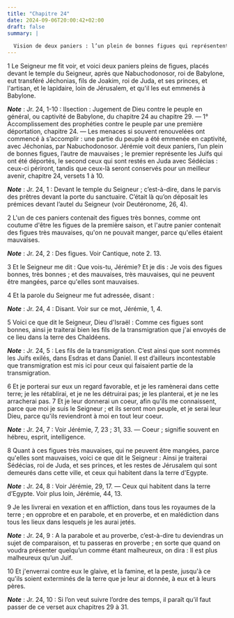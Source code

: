 ```yaml
---
title: "Chapitre 24"
date: 2024-09-06T20:00:42+02:00
draft: false
summary: |
  
  Vision de deux paniers : l’un plein de bonnes figues qui représentent les Juifs emmenés captifs à Babylone ; l’autre plein de mauvaises figues qui représentent les Juifs restés en Judée ou retirés en Egypte.
---
```



1 Le Seigneur me fit voir, et voici deux paniers pleins de figues, placés devant le temple du Seigneur, après que Nabuchodonosor, roi de Babylone, eut transféré Jéchonias, fils de Joakim, roi de Juda, et ses princes, et l'artisan, et le lapidaire, loin de Jérusalem, et qu'il les eut emmenés à Babylone.

***Note*** :  Jr. 24, 1-10 : IIsection : Jugement de Dieu contre le peuple en général, ou captivité de Babylone, du chapitre 24 au chapitre 29. ― 1° Accomplissement des prophéties contre le peuple par une première déportation, chapitre 24. ― Les menaces si souvent renouvelées ont commencé à s’accomplir : une partie du peuple a été emmenée en captivité, avec Jéchonias, par Nabuchodonosor. Jérémie voit deux paniers, l’un plein de bonnes figues, l’autre de mauvaises ; le premier représente les Juifs qui ont été déportés, le second ceux qui sont restés en Juda avec Sédécias : ceux-ci périront, tandis que ceux-là seront conservés pour un meilleur avenir, chapitre 24, versets 1 à 10.

***Note*** :  Jr. 24, 1 : Devant le temple du Seigneur ; c’est-à-dire, dans le parvis des prêtres devant la porte du sanctuaire. C’était là qu’on déposait les prémices devant l’autel du Seigneur (voir Deutéronome, 26, 4).

2 L'un de ces paniers contenait des figues très bonnes, comme ont coutume d'être les figues de la première saison, et l'autre panier contenait des figues très mauvaises, qu'on ne pouvait manger, parce qu'elles étaient mauvaises.

***Note*** :  Jr. 24, 2 : Des figues. Voir Cantique, note 2. 13.


3 Et le Seigneur me dit : Que vois-tu, Jérémie? Et je dis : Je vois des figues bonnes, très bonnes ; et des mauvaises, très mauvaises, qui ne peuvent être mangées, parce qu'elles sont mauvaises.


4 Et la parole du Seigneur me fut adressée, disant :

***Note*** :  Jr. 24, 4 : Disant. Voir sur ce mot, Jérémie, 1, 4.


5 Voici ce que dit le Seigneur, Dieu d'Israël : Comme ces figues sont bonnes, ainsi je traiterai bien les fils de la transmigration que j'ai envoyés de ce lieu dans la terre des Chaldéens.

***Note*** :  Jr. 24, 5 : Les fils de la transmigration. C’est ainsi que sont nommés les Juifs exilés, dans Esdras et dans Daniel. Il est d’ailleurs incontestable que transmigration est mis ici pour ceux qui faisaient partie de la transmigration.

6 Et je porterai sur eux un regard favorable, et je les ramènerai dans cette terre; je les rétablirai, et je ne les détruirai pas; je les planterai, et je ne les arracherai pas. 7 Et je leur donnerai un coeur, afin qu'ils me connaissent, parce que moi je suis le Seigneur ; et ils seront mon peuple, et je serai leur Dieu, parce qu'ils reviendront à moi en tout leur coeur.

***Note*** :  Jr. 24, 7 : Voir Jérémie, 7, 23 ; 31, 33. ― Coeur ; signifie souvent en hébreu, esprit, intelligence.


8 Quant à ces figues très mauvaises, qui ne peuvent être mangées, parce qu'elles sont mauvaises, voici ce que dit le Seigneur : Ainsi je traiterai Sédécias, roi de Juda, et ses princes, et les restes de Jérusalem qui sont demeurés dans cette ville, et ceux qui habitent dans la terre d'Egypte.

***Note*** :  Jr. 24, 8 : Voir Jérémie, 29, 17. ― Ceux qui habitent dans la terre d’Egypte. Voir plus loin, Jérémie, 44, 13.

9 Je les livrerai en vexation et en affliction, dans tous les royaumes de la terre ; en opprobre et en parabole, et en proverbe, et en malédiction dans tous les lieux dans lesquels je les aurai jetés.

***Note*** :  Jr. 24, 9 : A la parabole et au proverbe, c’est-à-dire tu deviendras un sujet de comparaison, et tu passeras en proverbe ; en sorte que quand on voudra présenter quelqu’un comme étant malheureux, on dira : Il est plus malheureux qu’un Juif.

10 Et j'enverrai contre eux le glaive, et la famine, et la peste, jusqu'à ce qu'ils soient exterminés de la terre que je leur ai donnée, à eux et à leurs pères.

***Note*** :  Jr. 24, 10 : Si l’on veut suivre l’ordre des temps, il paraît qu’il faut passer de ce verset aux chapitres 29 à 31.


